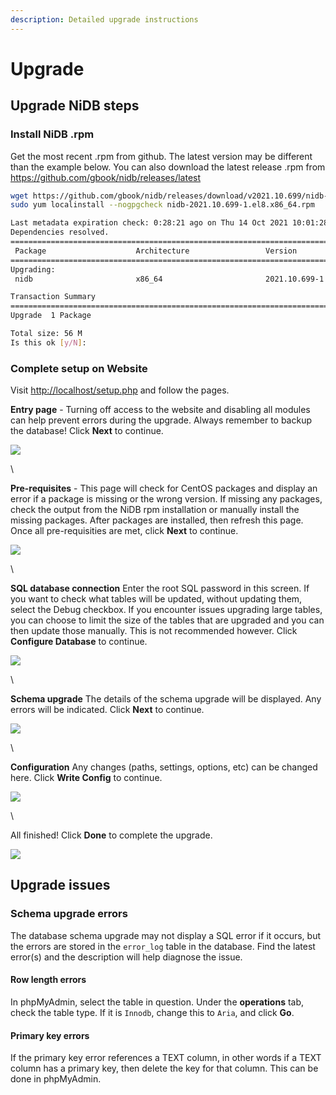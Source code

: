 ```yaml
---
description: Detailed upgrade instructions
---
```


# Upgrade

## Upgrade NiDB steps

### Install NiDB .rpm

Get the most recent .rpm from github. The latest version may be different than the example below. You can also download the latest release .rpm from https://github.com/gbook/nidb/releases/latest

```bash
wget https://github.com/gbook/nidb/releases/download/v2021.10.699/nidb-2021.10.699-1.el8.x86_64.rpm
sudo yum localinstall --nogpgcheck nidb-2021.10.699-1.el8.x86_64.rpm

Last metadata expiration check: 0:28:21 ago on Thu 14 Oct 2021 10:01:28 AM EDT.
Dependencies resolved.
============================================================================================================================================
 Package                    Architecture                 Version                                   Repository                          Size
============================================================================================================================================
Upgrading:
 nidb                       x86_64                       2021.10.699-1.el8                         @commandline                        56 M

Transaction Summary
============================================================================================================================================
Upgrade  1 Package

Total size: 56 M
Is this ok [y/N]:
```

### Complete setup on Website

Visit [http://localhost/setup.php](http://localhost/setup.php) and follow the pages.

**Entry page** - Turning off access to the website and disabling all modules can help prevent errors during the upgrade. Always remember to backup the database! Click **Next** to continue.

![](https://user-images.githubusercontent.com/8302215/137331276-17cd180c-91ec-4220-9c5f-fc55888dfebb.png)

\


**Pre-requisites** - This page will check for CentOS packages and display an error if a package is missing or the wrong version. If missing any packages, check the output from the NiDB rpm installation or manually install the missing packages. After packages are installed, then refresh this page. Once all pre-requisities are met, click **Next** to continue.

![](https://user-images.githubusercontent.com/8302215/137331530-3d1f31f3-8f96-480f-a5d7-42be7f382adc.png)

\


**SQL database connection** Enter the root SQL password in this screen. If you want to check what tables will be updated, without updating them, select the Debug checkbox. If you encounter issues upgrading large tables, you can choose to limit the size of the tables that are upgraded and you can then update those manually. This is not recommended however. Click **Configure Database** to continue.

![](https://user-images.githubusercontent.com/8302215/137331692-45946205-1ace-4789-875b-55851b43f440.png)

\


**Schema upgrade** The details of the schema upgrade will be displayed. Any errors will be indicated. Click **Next** to continue.

![](https://user-images.githubusercontent.com/8302215/137331838-e4ed780e-52b8-4872-b392-fc4eeed71ac4.png)

\


**Configuration** Any changes (paths, settings, options, etc) can be changed here. Click **Write Config** to continue.

![](https://user-images.githubusercontent.com/8302215/137332401-3d0588f7-3225-49bd-b04a-26fb205f99cc.png)

\


All finished! Click **Done** to complete the upgrade.

![](https://user-images.githubusercontent.com/8302215/137332036-d85cc1e9-c669-4777-bb84-47cf0081be12.png)

## Upgrade issues

### Schema upgrade errors

The database schema upgrade may not display a SQL error if it occurs, but the errors are stored in the `error_log` table in the database. Find the latest error(s) and the description will help diagnose the issue.

#### Row length errors

In phpMyAdmin, select the table in question. Under the **operations** tab, check the table type. If it is `Innodb`, change this to `Aria`, and click **Go**.

#### Primary key errors

If the primary key error references a TEXT column, in other words if a TEXT column has a primary key, then delete the key for that column. This can be done in phpMyAdmin.
